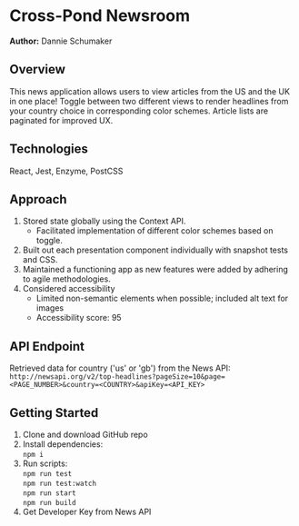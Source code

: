 # Cross-Pond Newsroom

**Author:** Dannie Schumaker

## Overview
This news application allows users to view articles from the US and the UK in one place! Toggle between two different views to render headlines from your country choice in corresponding color schemes. Article lists are paginated for improved UX.

## Technologies
React, Jest, Enzyme, PostCSS

## Approach
1. Stored state globally using the Context API.
   * Facilitated implementation of different color schemes based on toggle.
2. Built out each presentation component individually with snapshot tests and CSS. 
3. Maintained a functioning app as new features were added by adhering to agile methodologies.
4. Considered accessibility
   * Limited non-semantic elements when possible; included alt text for images
   * Accessibility score: 95 

## API Endpoint
Retrieved data for country ('us' or 'gb') from the News API: 
`http://newsapi.org/v2/top-headlines?pageSize=10&page=<PAGE_NUMBER>&country=<COUNTRY>&apiKey=<API_KEY>`

## Getting Started
1. Clone and download GitHub repo
2. Install dependencies:<br/>
   `npm i`
3. Run scripts:<br/>
   `npm run test`<br/>
   `npm run test:watch`<br/>
   `npm run start`<br/>
   `npm run build`<br/>
4. Get Developer Key from News API

